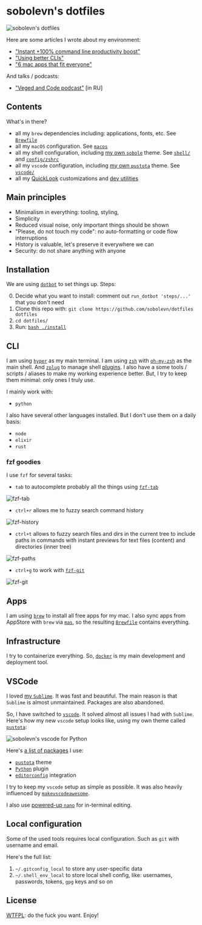 # sobolevn's dotfiles

![sobolevn's dotfiles](https://raw.githubusercontent.com/sobolevn/dotfiles/master/media/hyper.png)

Here are some articles I wrote about my environment:

- ["Instant +100% command line productivity boost"](https://dev.to/sobolevn/instant-100-command-line-productivity-boost)
- ["Using better CLIs"](https://dev.to/sobolevn/using-better-clis-6o8)
- ["6 mac apps that fit everyone"](https://sobolevn.me/2019/07/6-best-mac-apps)

And talks / podcasts:

- ["Veged and Code podcast"](https://www.youtube.com/watch?v=nEF0I3VkmPA) \[in RU\]


## Contents

What's in there?

- all my `brew` dependencies including: applications, fonts, etc. See [`Brewfile`](https://github.com/sobolevn/dotfiles/blob/master/Brewfile)
- all my `macOS` configuration. See [`macos`](https://github.com/sobolevn/dotfiles/blob/master/macos/)
- all my shell configuration, including [my own `sobole`](https://github.com/sobolevn/sobole-zsh-theme) theme. See [`shell/`](https://github.com/sobolevn/dotfiles/tree/master/shell) and [`config/zshrc`](https://github.com/sobolevn/dotfiles/blob/master/config/zshrc)
- all my `vscode` configuration, including [my own `pustota`](https://github.com/sobolevn/pustota) theme. See [`vscode/`](https://github.com/sobolevn/dotfiles/tree/master/vscode)
- all my [QuickLook](https://github.com/sindresorhus/quick-look-plugins) customizations and [dev utilities](https://github.com/sbarex/SourceCodeSyntaxHighlight)


## Main principles

- Minimalism in everything: tooling, styling,
- Simplicity
- Reduced visual noise, only important things should be shown
- "Please, do not touch my code": no auto-formatting or code flow interruptions
- History is valuable, let's preserve it everywhere we can
- Security: do not share anything with anyone


## Installation

We are using [`dotbot`](https://github.com/anishathalye/dotbot/)
to set things up. Steps:

0. Decide what you want to install: comment out `run_dotbot 'steps/...'` that you don't need
1. Clone this repo with: `git clone https://github.com/sobolevn/dotfiles dotfiles`
2. `cd dotfiles/`
3. Run: [`bash ./install`](https://github.com/sobolevn/dotfiles/blob/master/install)


## CLI

I am using [`hyper`](https://hyper.is/) as my main terminal.
I am using [`zsh`](https://github.com/zsh-users/zsh) with [`oh-my-zsh`](https://github.com/robbyrussell/oh-my-zsh)
as the main shell.
And [`zplug`](https://github.com/zplug/zplug) to manage shell [plugins](https://github.com/sobolevn/dotfiles/blob/master/config/zplugrc).
I also have a some tools / scripts / aliases to make my working experience better.
But, I try to keep them minimal: only ones I truly use.

I mainly work with:

- `python`

I also have several other languages installed.
But I don't use them on a daily basis:

- `node`
- `elixir`
- `rust`

### fzf goodies

I use `fzf` for several tasks:

- `tab` to autocomplete probably all the things using [`fzf-tab`](https://github.com/Aloxaf/fzf-tab)

![fzf-tab](https://raw.githubusercontent.com/sobolevn/dotfiles/master/media/fzf-tab.png)

- `ctrl+r` allows me to fuzzy search command history

![fzf-history](https://raw.githubusercontent.com/sobolevn/dotfiles/master/media/fzf-history.png)

- `ctrl+t` allows to fuzzy search files and dirs in the current tree to include paths in commands with instant previews for text files (content) and directories (inner tree)

![fzf-paths](https://raw.githubusercontent.com/sobolevn/dotfiles/master/media/fzf-paths.png)

- `ctrl+g` to work with [`fzf-git`](https://github.com/junegunn/fzf-git.sh)

![fzf-git](https://raw.githubusercontent.com/sobolevn/dotfiles/master/media/fzf-git.png)


## Apps

I am using [`brew`](https://brew.sh/) to install all free apps for my mac.
I also sync apps from AppStore with `brew` via [`mas`](https://formulae.brew.sh/formula/mas),
so the resulting [`Brewfile`](https://github.com/sobolevn/dotfiles/blob/master/Brewfile) contains everything.


## Infrastructure

I try to containerize everything.
So, [`docker`](https://formulae.brew.sh/cask/docker) is my main development and deployment tool.


## VSCode

I loved [my `Sublime`](https://github.com/sobolevn/dotfiles/tree/34ee628e515f7fc782566b946a3b4ca906bad7ba/sublime3-conf).
It was fast and beautiful.
The main reason is that `Sublime` is almost unmaintained.
Packages are also abandoned.

So, I have switched to [`vscode`](https://formulae.brew.sh/cask/visual-studio-code).
It solved almost all issues I had with `Sublime`.
Here's how my new `vscode` setup looks like, using my own theme called [`pustota`](https://github.com/sobolevn/pustota):

![sobolevn's vscode for Python](https://raw.githubusercontent.com/sobolevn/pustota/master/assets/minimal.png)

Here's [a list of packages](https://github.com/sobolevn/dotfiles/blob/master/vscode/install.sh) I use:

- [`pustota`](https://github.com/sobolevn/pustota) theme
- [`Python`](https://github.com/Microsoft/vscode-python) plugin
- [`editorconfig`](https://editorconfig.org/) integration

I try to keep my `vscode` setup as simple as possible.
It was also heavily influenced by [`makevscodeawesome`](https://makevscodeawesome.com/).

I also use [powered-up `nano`](https://github.com/sobolevn/dotfiles/blob/master/config/nanorc)
for in-terminal editing.


## Local configuration

Some of the used tools requires local configuration. Such as `git` with username and email.

Here's the full list:

1. `~/.gitconfig_local` to store any user-specific data
2. `~/.shell_env_local` to store local shell config, like: usernames, passwords, tokens, `gpg` keys and so on


## License

[WTFPL](https://en.wikipedia.org/wiki/WTFPL): do the fuck you want. Enjoy!
